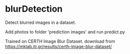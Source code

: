 # blurDetection
Detect blurred images in a dataset.

Add photos to folder 'prediction images' and run predict.py

Trained on CERTH Image Blur Dataset.
download from https://mklab.iti.gr/results/certh-image-blur-dataset/
